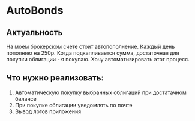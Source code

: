 # AutoBonds

## Актуальность
На моем брокерском счете стоит автопополнение. Каждый день пополняю на 250р. Когда подкапливается сумма, достаточная для покупки облигации - я покупаю. Хочу автоматизировать этот процесс.

## Что нужно реализовать:
1. Автоматическую покупку выбранных облигаций при достатачном балансе
2. При покупке облигации уведомлять по почте
3. Вывод логов приложения